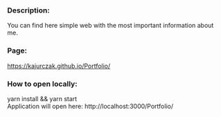 ### Description:
You can find here simple web with the most important information about me. 

### Page:
https://kajurczak.github.io/Portfolio/

### How to open locally:
yarn install && yarn start  <br />
Application will open here: http://localhost:3000/Portfolio/


